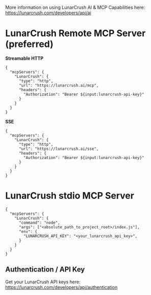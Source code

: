 More information on using LunarCrush AI & MCP Capabilities here: https://lunarcrush.com/developers/api/ai

# LunarCrush Remote MCP Server (preferred)

**Streamable HTTP**

```
{
  "mcpServers": {
    "LunarCrush": {
      "type": "http",
      "url": "https://lunarcrush.ai/mcp",
      "headers": {
        "Authorization": "Bearer ${input:lunarcrush-api-key}"
      }
    }
  }
}
```

**SSE**

```
{
  "mcpServers": {
    "LunarCrush": {
      "type": "http",
      "url": "https://lunarcrush.ai/sse",
      "headers": {
        "Authorization": "Bearer ${input:lunarcrush-api-key}"
      }
    }
  }
}
```

# LunarCrush stdio MCP Server

```
{
  "mcpServers": {
    "LunarCrush": {
      "command": "node",
      "args": ["<absolute_path_to_project_root>/index.js"],
      "env": {
        "LUNARCRUSH_API_KEY": "<your_lunarcrush_api_key>",
      }
    }
  }
}
```

## Authentication / API Key

Get your LunarCrush API keys here: https://lunarcrush.com/developers/api/authentication
